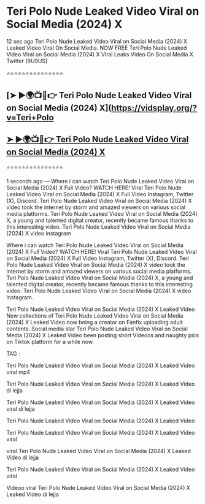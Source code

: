﻿# Teri Polo Nude Leaked Video Viral on Social Media (2024) X



12 sec ago Teri Polo Nude Leaked Video Viral on Social Media (2024) X Leaked Video Viral On Social Media. NOW FREE Teri Polo Nude Leaked Video Viral on Social Media (2024) X Viral Leaks Video On Social Media X Twitter [9U9US]

⭐⭐⭐⭐⭐⭐⭐⭐⭐⭐⭐⭐⭐⭐⭐

## [➤ ►🌍📺📱👉 Teri Polo Nude Leaked Video Viral on Social Media (2024) X](https://vidsplay.org/?v=Teri+Polo

## [➤ ►🌍📺📱👉 Teri Polo Nude Leaked Video Viral on Social Media (2024) X](https://vidsplay.org/?v=Teri+Polo)


⭐⭐⭐⭐⭐⭐⭐⭐⭐⭐⭐⭐⭐⭐⭐



1 seconds ago — Where i can watch Teri Polo Nude Leaked Video Viral on Social Media (2024) X Full Video? WATCH HERE! Viral Teri Polo Nude Leaked Video Viral on Social Media (2024) X Full Video Instagram, Twitter (X), Discord. Teri Polo Nude Leaked Video Viral on Social Media (2024) X video took the internet by storm and amazed viewers on various social media platforms. Teri Polo Nude Leaked Video Viral on Social Media (2024) X, a young and talented digital creator, recently became famous thanks to this interesting video. Teri Polo Nude Leaked Video Viral on Social Media (2024) X video instagram

Where i can watch Teri Polo Nude Leaked Video Viral on Social Media (2024) X Full Video? WATCH HERE! Viral Teri Polo Nude Leaked Video Viral on Social Media (2024) X Full Video Instagram, Twitter (X), Discord. Teri Polo Nude Leaked Video Viral on Social Media (2024) X video took the internet by storm and amazed viewers on various social media platforms. Teri Polo Nude Leaked Video Viral on Social Media (2024) X, a young and talented digital creator, recently became famous thanks to this interesting video. Teri Polo Nude Leaked Video Viral on Social Media (2024) X video Instagram.

Teri Polo Nude Leaked Video Viral on Social Media (2024) X Leaked Video New collections of Teri Polo Nude Leaked Video Viral on Social Media (2024) X Leaked Video now being a creator on Fanfix uploading adult contents. Social media star Teri Polo Nude Leaked Video Viral on Social Media (2024) X Leaked Video been posting short Videoos and naughty pics on Tiktok platform for a while now.

TAG :

 

Teri Polo Nude Leaked Video Viral on Social Media (2024) X Leaked Video viral mp4

 

Teri Polo Nude Leaked Video Viral on Social Media (2024) X Leaked Video di lejja

 

Teri Polo Nude Leaked Video Viral on Social Media (2024) X Leaked Video viral di lejja

 

Teri Polo Nude Leaked Video Viral on Social Media (2024) X Leaked Video

 

Teri Polo Nude Leaked Video Viral on Social Media (2024) X Leaked Video viral

 

viral Teri Polo Nude Leaked Video Viral on Social Media (2024) X Leaked Video di lejja

 

Teri Polo Nude Leaked Video Viral on Social Media (2024) X Leaked Video viral

 

Videoo viral Teri Polo Nude Leaked Video Viral on Social Media (2024) X Leaked Video di lejja